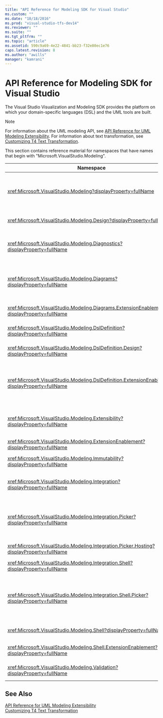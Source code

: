 ```yaml
---
title: "API Reference for Modeling SDK for Visual Studio"
ms.custom: ""
ms.date: "10/18/2016"
ms.prod: "visual-studio-tfs-dev14"
ms.reviewer: ""
ms.suite: ""
ms.tgt_pltfrm: ""
ms.topic: "article"
ms.assetid: 590c9a69-4e22-4841-bb23-f32e80ec1e76
caps.latest.revision: 8
ms.author: "awills"
manager: "kamrani"
---
```

# API Reference for Modeling SDK for Visual Studio
The Visual Studio Visualization and Modeling SDK provides the platform on which your domain-specific languages (DSL) and the UML tools are built.  
  
> [!NOTE]
>  For information about the UML modeling API, see [API Reference for UML Modeling Extensibility](../modeling/api-reference-for-uml-modeling-extensibility.md). For information about text transformation, see [Customizing T4 Text Transformation](../modeling/customizing-t4-text-transformation.md).  
  
 This section contains reference material for namespaces that have names that begin with "Microsoft.VisualStudio.Modeling".  
  
|Namespace|Content|  
|---------------|-------------|  
|<xref:Microsoft.VisualStudio.Modeling?displayProperty=fullName>|Classes such as ModelElement, which is the base class of all domain classes that you define in a DSL.|  
|<xref:Microsoft.VisualStudio.Modeling.Design?displayProperty=fullName>|Classes that form part of a DSL definition.|  
|<xref:Microsoft.VisualStudio.Modeling.Diagnostics?displayProperty=fullName>|The model Store Viewer and performance measurement tools.|  
|<xref:Microsoft.VisualStudio.Modeling.Diagrams?displayProperty=fullName>|Classes such as ShapeElement, which is the base class of all shapes that you define in a DSL.|  
|<xref:Microsoft.VisualStudio.Modeling.Diagrams.ExtensionEnablement?displayProperty=fullName>|Gesture and Selection methods.|  
|<xref:Microsoft.VisualStudio.Modeling.DslDefinition?displayProperty=fullName>|The API of the DSL Definition designer.|  
|<xref:Microsoft.VisualStudio.Modeling.DslDefinition.Design?displayProperty=fullName>|Internal classes of the DSL Definition designer.|  
|<xref:Microsoft.VisualStudio.Modeling.DslDefinition.ExtensionEnablement?displayProperty=fullName>|Attributes that allow you to extend the DSL designer with commands, gestures and validation.|  
|<xref:Microsoft.VisualStudio.Modeling.Extensibility?displayProperty=fullName>|Extension methods for ModelElement that implement DSL Extensibility.|  
|<xref:Microsoft.VisualStudio.Modeling.ExtensionEnablement?displayProperty=fullName>|Extensibility attributes|  
|<xref:Microsoft.VisualStudio.Modeling.Immutability?displayProperty=fullName>|Lets you make parts of a model read-only.|  
|<xref:Microsoft.VisualStudio.Modeling.Integration?displayProperty=fullName>|The Modelbus API, which helps you integrate different models.|  
|<xref:Microsoft.VisualStudio.Modeling.Integration.Picker?displayProperty=fullName>|The dialog box that lets users navigate to models and elements to create Modelbus references.|  
|<xref:Microsoft.VisualStudio.Modeling.Integration.Picker.Hosting?displayProperty=fullName>|The Picker service.|  
|<xref:Microsoft.VisualStudio.Modeling.Integration.Shell?displayProperty=fullName>|Modelbus adapter framework for [!INCLUDE[vsprvs](../codequality/includes/vsprvs_md.md)].|  
|<xref:Microsoft.VisualStudio.Modeling.Integration.Shell.Picker?displayProperty=fullName>|The Picker dialog box that lets users navigate to models and elements to create Modelbus references.|  
|<xref:Microsoft.VisualStudio.Modeling.Shell?displayProperty=fullName>|The interface between DSLs and [!INCLUDE[vsprvs](../codequality/includes/vsprvs_md.md)].|  
|<xref:Microsoft.VisualStudio.Modeling.Shell.ExtensionEnablement?displayProperty=fullName>|Lets you define shortcut (context) menu commands.|  
|<xref:Microsoft.VisualStudio.Modeling.Validation?displayProperty=fullName>|Lets you define validation constraints.|  
  
## See Also  
 [API Reference for UML Modeling Extensibility](../modeling/api-reference-for-uml-modeling-extensibility.md)   
 [Customizing T4 Text Transformation](../modeling/customizing-t4-text-transformation.md)